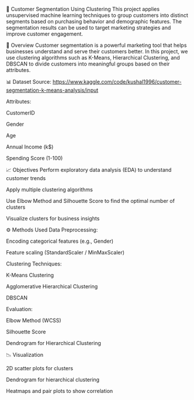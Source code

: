 🧠 Customer Segmentation Using Clustering
This project applies unsupervised machine learning techniques to group customers into distinct segments based on purchasing behavior and demographic features. 
The segmentation results can be used to target marketing strategies and improve customer engagement.

📌 Overview
Customer segmentation is a powerful marketing tool that helps businesses understand and serve their customers better. 
In this project, we use clustering algorithms such as K-Means, Hierarchical Clustering, and DBSCAN to divide customers into meaningful groups based on their attributes.

📊 Dataset
Source: https://www.kaggle.com/code/kushal1996/customer-segmentation-k-means-analysis/input

Attributes:

CustomerID

Gender

Age

Annual Income (k$)

Spending Score (1-100)

📈 Objectives
Perform exploratory data analysis (EDA) to understand customer trends

Apply multiple clustering algorithms

Use Elbow Method and Silhouette Score to find the optimal number of clusters

Visualize clusters for business insights

⚙️ Methods Used
Data Preprocessing:

Encoding categorical features (e.g., Gender)

Feature scaling (StandardScaler / MinMaxScaler)

Clustering Techniques:

K-Means Clustering

Agglomerative Hierarchical Clustering

DBSCAN

Evaluation:

Elbow Method (WCSS)

Silhouette Score

Dendrogram for Hierarchical Clustering

📉 Visualization

2D scatter plots for clusters

Dendrogram for hierarchical clustering

Heatmaps and pair plots to show correlation
